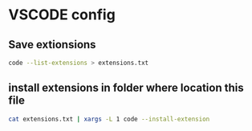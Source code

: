 # VSCODE config
## Save extionsions
```bash
code --list-extensions > extensions.txt
```
## install extensions in folder where location this file
```bash
cat extensions.txt | xargs -L 1 code --install-extension 
```
